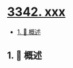 # [3342. xxx](https://github.com/Tdahuyou/TNotes.leetcode/tree/main/notes/3342.%20xxx)

<!-- region:toc -->

- [1. 📝 概述](#1--概述)

<!-- endregion:toc -->

## 1. 📝 概述
